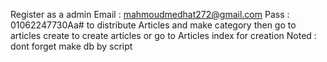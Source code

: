Register as a admin Email : mahmoudmedhat272@gmail.com Pass : 01062247730Aa# to distribute Articles and make category
then go to articles create to create articles  or go to Articles index for creation
Noted : dont forget make db by script
